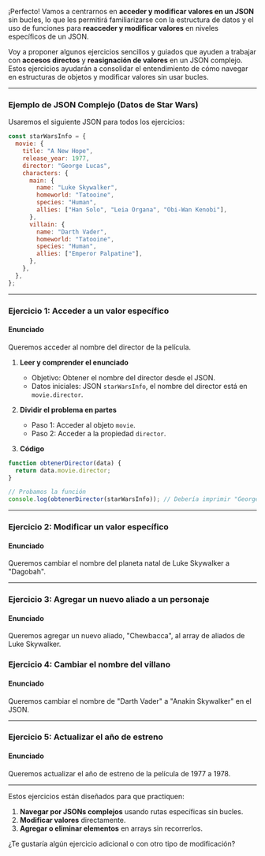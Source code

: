 ¡Perfecto! Vamos a centrarnos en **acceder y modificar valores en un JSON** sin bucles, lo que les permitirá familiarizarse con la estructura de datos y el uso de funciones para **reacceder y modificar valores** en niveles específicos de un JSON.

Voy a proponer algunos ejercicios sencillos y guiados que ayuden a trabajar con **accesos directos** y **reasignación de valores** en un JSON complejo. Estos ejercicios ayudarán a consolidar el entendimiento de cómo navegar en estructuras de objetos y modificar valores sin usar bucles.

---

### Ejemplo de JSON Complejo (Datos de Star Wars)

Usaremos el siguiente JSON para todos los ejercicios:

```javascript
const starWarsInfo = {
  movie: {
    title: "A New Hope",
    release_year: 1977,
    director: "George Lucas",
    characters: {
      main: {
        name: "Luke Skywalker",
        homeworld: "Tatooine",
        species: "Human",
        allies: ["Han Solo", "Leia Organa", "Obi-Wan Kenobi"],
      },
      villain: {
        name: "Darth Vader",
        homeworld: "Tatooine",
        species: "Human",
        allies: ["Emperor Palpatine"],
      },
    },
  },
};
```

---

### **Ejercicio 1: Acceder a un valor específico**

#### Enunciado

Queremos acceder al nombre del director de la película.

1. **Leer y comprender el enunciado**

   - Objetivo: Obtener el nombre del director desde el JSON.
   - Datos iniciales: JSON `starWarsInfo`, el nombre del director está en `movie.director`.

2. **Dividir el problema en partes**

   - Paso 1: Acceder al objeto `movie`.
   - Paso 2: Acceder a la propiedad `director`.

3. **Código**

```javascript
function obtenerDirector(data) {
  return data.movie.director;
}

// Probamos la función
console.log(obtenerDirector(starWarsInfo)); // Debería imprimir "George Lucas"
```

---

### **Ejercicio 2: Modificar un valor específico**

#### Enunciado

Queremos cambiar el nombre del planeta natal de Luke Skywalker a "Dagobah".

---

### **Ejercicio 3: Agregar un nuevo aliado a un personaje**

#### Enunciado

Queremos agregar un nuevo aliado, "Chewbacca", al array de aliados de Luke Skywalker.

### **Ejercicio 4: Cambiar el nombre del villano**

#### Enunciado

Queremos cambiar el nombre de "Darth Vader" a "Anakin Skywalker" en el JSON.

---

### **Ejercicio 5: Actualizar el año de estreno**

#### Enunciado

Queremos actualizar el año de estreno de la película de 1977 a 1978.

---

Estos ejercicios están diseñados para que practiquen:

1. **Navegar por JSONs complejos** usando rutas específicas sin bucles.
2. **Modificar valores** directamente.
3. **Agregar o eliminar elementos** en arrays sin recorrerlos.

¿Te gustaría algún ejercicio adicional o con otro tipo de modificación?
